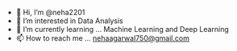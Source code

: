 - 👋 Hi, I’m @neha2201
- 👀 I’m interested in Data Analysis
- 🌱 I’m currently learning ... Machine Learning and Deep Learning
- 📫 How to reach me ... nehaagarwal750@gmail.com

<!---
neha2201/neha2201 is a ✨ special ✨ repository because its `README.md` (this file) appears on your GitHub profile.
You can click the Preview link to take a look at your changes.
--->
